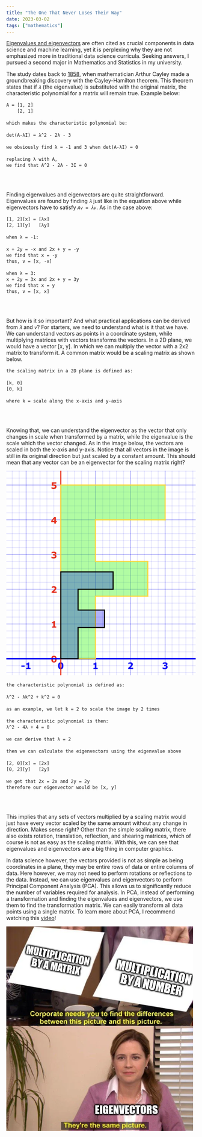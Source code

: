 ```yaml
---
title: "The One That Never Loses Their Way"
date: 2023-03-02
tags: ["mathematics"]
---
```


[Eigenvalues and eigenvectors](https://en.wikipedia.org/wiki/Eigenvalues_and_eigenvectors) are often cited as crucial components in data science and machine learning, yet it is perplexing why they are not emphasized more in traditional data science curricula. Seeking answers, I pursued a second major in Mathematics and Statistics in my university.

The study dates back to [1858](https://www.jstor.org/stable/108649), when mathematician Arthur Cayley made a groundbreaking discovery with the Cayley-Hamilton theorem. This theorem states that if *```λ```* (the eigenvalue) is substituted with the original matrix, the characteristic polynomial for a matrix will remain true. Example below:

```
A = [1, 2]
    [2, 1]

which makes the characteristic polynomial be:

det(A-λI) = λ^2 - 2λ - 3

we obviously find λ = -1 and 3 when det(A-λI) = 0

replacing λ with A, 
we find that A^2 - 2A - 3I = 0
```

<br/><br/>

Finding eigenvalues and eigenvectors are quite straightforward. Eigenvalues are found by finding *```λ```* just like in the equation above while eigenvectors have to satisfy *```Av = λv```*. As in the case above: 

```
[1, 2][x] = [λx]
[2, 1][y]   [λy]

when λ = -1:

x + 2y = -x and 2x + y = -y
we find that x = -y
thus, v = [x, -x] 

when λ = 3:
x + 2y = 3x and 2x + y = 3y
we find that x = y
thus, v = [x, x]
```

<br/><br/>

But how is it so important? And what practical applications can be derived from *```λ```* and *```v```*? For starters, we need to understand what is it that we have. We can understand vectors as points in a coordinate system, while multiplying matrices with vectors transforms the vectors. In a 2D plane, we would have a vector [x, y]. In which we can multiply the vector with a 2x2 matrix to transform it. A common matrix would be a scaling matrix as shown below.

```
the scaling matrix in a 2D plane is defined as:

[k, 0]
[0, k]

where k = scale along the x-axis and y-axis
```

<br/><br/>

Knowing that, we can understand the eigenvector as the vector that only changes in scale when transformed by a matrix, while the eigenvalue is the scale which the vector changed. As in the image below, the vectors are scaled in both the x-axis and y-axis. Notice that all vectors in the image is still in its original direction but just scaled by a constant amount. This should mean that any vector can be an eigenvector for the scaling matrix right?
  
![matrix_scaling.png](/blogs/matrix_scaling.png)

```
the characteristic polynomial is defined as:

λ^2 - λk^2 + k^2 = 0

as an example, we let k = 2 to scale the image by 2 times

the characteristic polynomial is then:
λ^2 - 4λ + 4 = 0

we can derive that λ = 2

then we can calculate the eigenvectors using the eigenvalue above

[2, 0][x] = [2x]
[0, 2][y]   [2y]

we get that 2x = 2x and 2y = 2y
therefore our eigenvector would be [x, y]
```

<br/><br/>

This implies that any sets of vectors multiplied by a scaling matrix would just have every vector scaled by the same amount without any change in direction. Makes sense right? Other than the simple scaling matrix, there also exists rotation, translation, reflection, and shearing matrices, which of course is not as easy as the scaling matrix. With this, we can see that eigenvalues and eigenvectors are a big thing in computer graphics. 

In data science however, the vectors provided is not as simple as being coordinates in a plane, they may be entire rows of data or entire columns of data. Here however, we may not need to perform rotations or reflections to the data. Instead, we can use eigenvalues and eigenvectors to perform Principal Component Analysis (PCA). This allows us to significantly reduce the number of variables required for analysis. In PCA, instead of performing a transformation and finding the eigenvalues and eigenvectors, we use them to find the transformation matrix. We can easily transform all data points using a single matrix. To learn more about PCA, I recommend watching this [video](https://www.youtube.com/watch?v=FgakZw6K1QQ)!

![eigenvector.png](/blogs/eigenvector.png)